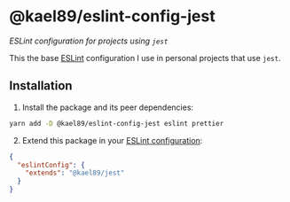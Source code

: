 # @kael89/eslint-config-jest

_ESLint configuration for projects using `jest`_

This the base [ESLint](https://eslint.org/) configuration I use in personal projects that use `jest`.

## Installation

1. Install the package and its peer dependencies:

```bash
yarn add -D @kael89/eslint-config-jest eslint prettier
```

2. Extend this package in your [ESLint configuration](https://eslint.org/docs/user-guide/configuring):

```json
{
  "eslintConfig": {
    "extends": "@kael89/jest"
  }
}
```
